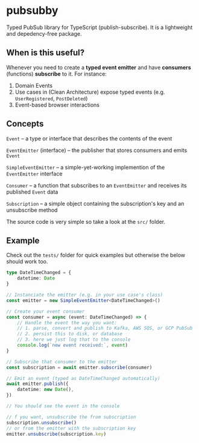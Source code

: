 # pubsubby

Typed PubSub library for TypeScript (publish-subscribe). It is a lightweight and depedency-free package.

## When is this useful?

Whenever you need to create a **typed event emitter** and have **consumers** (functions) **subscribe** to it. For instance:

1. Domain Events
2. Use cases in (Clean Architecture) expose typed events (e.g. `UserRegistered`, `PostDeleted`)
3. Event-based browser interactions

## Concepts

`Event` – a type or interface that describes the contents of the event

`EventEmitter` (interface) – the publisher that stores consumers and emits `Event`

`SimpleEventEmitter` – a simple-yet-working implemention of the `EventEmitter` interface

`Consumer` – a function that subscribes to an `EventEmitter` and receives its published `Event` data

`Subscription` – a simple object containing the subscription's key and an unsubscribe method

The source code is very simple so take a look at the `src/` folder.

## Example

Check out the `tests/` folder for quick examples but otherwise the below should work too.

```typescript
type DateTimeChanged = {
	datetime: Date
}

// Instanciate the emitter (e.g. in your use case's class)
const emitter = new SimpleEventEmitter<DateTimeChanged>()

// Create your event consumer
const consumer = async (event: DateTimeChanged) => {
	// Handle the event the way you want:
	// 1. parse, convert and publish to Kafka, AWS SQS, or GCP PubSub
	// 2. persist this to disk, or database
	// 3. here we just log that to the console
	console.log(`new event received:`, event)
}

// Subscribe that consumer to the emitter
const subscription = await emitter.subscribe(consumer)

// Emit an event (typed as DateTimeChanged automatically)
await emitter.publish({
	datetime: new Date(),
})

// You should see the event in the console

// f you want, unsubscribe the from subscription
subscription.unsubscribe()
// or from the emitter with the subscription key
emitter.unsubscribe(subscription.key)
```
